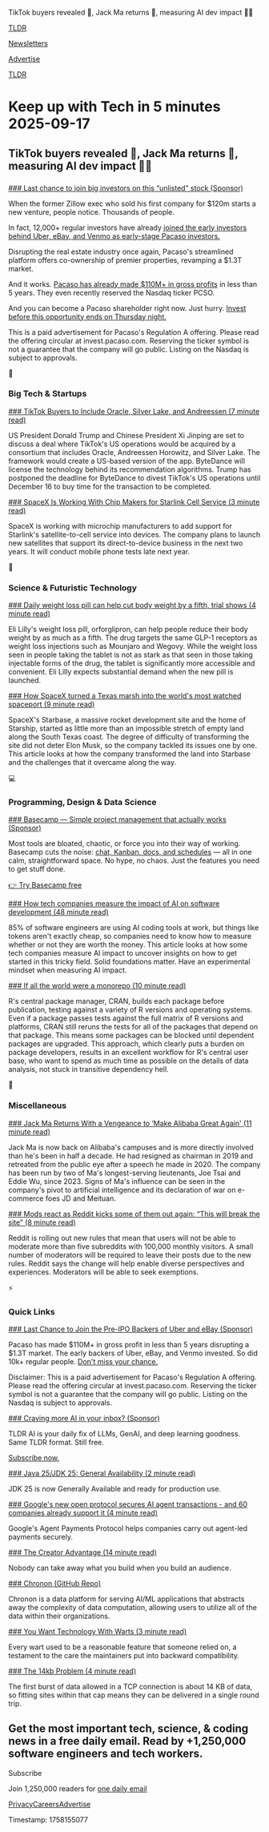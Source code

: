 TikTok buyers revealed 📱, Jack Ma returns 👋, measuring AI dev impact 👨‍💻

[TLDR](/)

[Newsletters](/newsletters)

[Advertise](https://advertise.tldr.tech/)

[TLDR](/)

# Keep up with Tech in 5 minutes 2025-09-17

## TikTok buyers revealed 📱, Jack Ma returns 👋, measuring AI dev impact 👨‍💻

### 

[### Last chance to join big investors on this “unlisted” stock (Sponsor)](https://invest.pacaso.com/?utm_source=email&amp;utm_medium=paid-partnership&amp;utm_campaign=partnership30-459_09-17_10758330809)

When the former Zillow exec who sold his first company for $120m starts a new venture, people notice. Thousands of people.

In fact, 12,000+ regular investors have already [joined the early investors behind Uber, eBay, and Venmo as early-stage Pacaso investors.](https://invest.pacaso.com/?utm_source=email&utm_medium=paid-partnership&utm_campaign=partnership30-459_09-17_10758330809)

Disrupting the real estate industry once again, Pacaso's streamlined platform offers co-ownership of premier properties, revamping a $1.3T market.

And it works. [Pacaso has already made $110M+ in gross profits](https://invest.pacaso.com/?utm_source=email&utm_medium=paid-partnership&utm_campaign=partnership30-459_09-17_10758330809) in less than 5 years. They even recently reserved the Nasdaq ticker PCSO.

And you can become a Pacaso shareholder right now. Just hurry. [Invest before this opportunity ends on Thursday night.](https://invest.pacaso.com/?utm_source=email&utm_medium=paid-partnership&utm_campaign=partnership30-459_09-17_10758330809)

This is a paid advertisement for Pacaso's Regulation A offering. Please read the offering circular at invest.pacaso.com. Reserving the ticker symbol is not a guarantee that the company will go public. Listing on the Nasdaq is subject to approvals.

📱

### Big Tech & Startups

[### TikTok Buyers to Include Oracle, Silver Lake, and Andreessen (7 minute read)](https://www.bloomberg.com/news/articles/2025-09-16/tiktok-buyers-group-to-include-oracle-silver-lake-andreessen?accessToken=eyJhbGciOiJIUzI1NiIsInR5cCI6IkpXVCJ9.eyJzb3VyY2UiOiJTdWJzY3JpYmVyR2lmdGVkQXJ0aWNsZSIsImlhdCI6MTc1ODA4OTMzMSwiZXhwIjoxNzU4Njk0MTMxLCJhcnRpY2xlSWQiOiJUMlAyWTlHT1lNVEMwMCIsImJjb25uZWN0SWQiOiJFQTExNDNDNTM4NEE0RUY5QTg5RjJEN0IxMTg2MzcwOSJ9.-jckH230YsFNqHA-frj1mlzSDr8rNfSSkVHVSSos1s0&utm_source=tldrnewsletter)

US President Donald Trump and Chinese President Xi Jinping are set to discuss a deal where TikTok's US operations would be acquired by a consortium that includes Oracle, Andreessen Horowitz, and Silver Lake. The framework would create a US-based version of the app. ByteDance will license the technology behind its recommendation algorithms. Trump has postponed the deadline for ByteDance to divest TikTok's US operations until December 16 to buy time for the transaction to be completed.

[### SpaceX Is Working With Chip Makers for Starlink Cell Service (3 minute read)](https://www.bloomberg.com/news/articles/2025-09-16/spacex-is-working-with-chip-makers-for-starlink-mobile-service?accessToken=eyJhbGciOiJIUzI1NiIsInR5cCI6IkpXVCJ9.eyJzb3VyY2UiOiJTdWJzY3JpYmVyR2lmdGVkQXJ0aWNsZSIsImlhdCI6MTc1ODA4ODYwMCwiZXhwIjoxNzU4NjkzNDAwLCJhcnRpY2xlSWQiOiJUMk9RSzFHT1lNVEYwMCIsImJjb25uZWN0SWQiOiJFQTExNDNDNTM4NEE0RUY5QTg5RjJEN0IxMTg2MzcwOSJ9.Lg1beRQWzdDXB-GAlAtifcfACCKYF8-d1-wn49-Tekw&utm_source=tldrnewsletter)

SpaceX is working with microchip manufacturers to add support for Starlink's satellite-to-cell service into devices. The company plans to launch new satellites that support its direct-to-device business in the next two years. It will conduct mobile phone tests late next year.

🚀

### Science & Futuristic Technology

[### Daily weight loss pill can help cut body weight by a fifth, trial shows (4 minute read)](https://www.theguardian.com/society/2025/sep/16/daily-weight-loss-pill-orforglipron-cut-body-weight-by-a-fifth?utm_source=tldrnewsletter)

Eli Lilly's weight loss pill, orforglipron, can help people reduce their body weight by as much as a fifth. The drug targets the same GLP-1 receptors as weight loss injections such as Mounjaro and Wegovy. While the weight loss seen in people taking the tablet is not as stark as that seen in those taking injectable forms of the drug, the tablet is significantly more accessible and convenient. Eli Lilly expects substantial demand when the new pill is launched.

[### How SpaceX turned a Texas marsh into the world's most watched spaceport (9 minute read)](https://spacenews.com/how-spacex-turned-a-texas-marsh-into-the-worlds-most-watched-spaceport/?utm_source=tldrnewsletter)

SpaceX's Starbase, a massive rocket development site and the home of Starship, started as little more than an impossible stretch of empty land along the South Texas coast. The degree of difficulty of transforming the site did not deter Elon Musk, so the company tackled its issues one by one. This article looks at how the company transformed the land into Starbase and the challenges that it overcame along the way.

💻

### Programming, Design & Data Science

[### Basecamp — Simple project management that actually works (Sponsor)](https://basecamp.com/try-basecamp?utm_campaign=sponsorship&amp;utm_medium=digital&amp;&amp;utm_source=tldr)

Most tools are bloated, chaotic, or force you into their way of working. Basecamp cuts the noise: [chat, Kanban, docs, and schedules](https://basecamp.com/try-basecamp?utm_campaign=sponsorship&utm_medium=digital&&utm_source=tldr) — all in one calm, straightforward space. No hype, no chaos. Just the features you need to get stuff done.

[👉 Try Basecamp free](https://basecamp.com/try-basecamp?utm_campaign=sponsorship&utm_medium=digital&&utm_source=tldr)

[### How tech companies measure the impact of AI on software development (48 minute read)](https://newsletter.pragmaticengineer.com/p/how-tech-companies-measure-the-impact-of-ai?utm_source=tldrnewsletter)

85% of software engineers are using AI coding tools at work, but things like tokens aren't exactly cheap, so companies need to know how to measure whether or not they are worth the money. This article looks at how some tech companies measure AI impact to uncover insights on how to get started in this tricky field. Solid foundations matter. Have an experimental mindset when measuring AI impact.

[### If all the world were a monorepo (10 minute read)](https://jtibs.substack.com/p/if-all-the-world-were-a-monorepo?utm_source=tldrnewsletter)

R's central package manager, CRAN, builds each package before publication, testing against a variety of R versions and operating systems. Even if a package passes tests against the full matrix of R versions and platforms, CRAN still reruns the tests for all of the packages that depend on that package. This means some packages can be blocked until dependent packages are upgraded. This approach, which clearly puts a burden on package developers, results in an excellent workflow for R's central user base, who want to spend as much time as possible on the details of data analysis, not stuck in transitive dependency hell.

🎁

### Miscellaneous

[### Jack Ma Returns With a Vengeance to ‘Make Alibaba Great Again' (11 minute read)](https://www.bloomberg.com/news/features/2025-09-15/jack-ma-returns-to-alibaba-s-campuses-in-bid-to-boost-china-s-tech-giant?accessToken=eyJhbGciOiJIUzI1NiIsInR5cCI6IkpXVCJ9.eyJzb3VyY2UiOiJTdWJzY3JpYmVyR2lmdGVkQXJ0aWNsZSIsImlhdCI6MTc1ODA4OTM0MywiZXhwIjoxNzU4Njk0MTQzLCJhcnRpY2xlSWQiOiJUMk5KV0lHUTdMMlEwMCIsImJjb25uZWN0SWQiOiJFQTExNDNDNTM4NEE0RUY5QTg5RjJEN0IxMTg2MzcwOSJ9.E0Vl577d73zowxOJOkFMH01GFieOGJTr046dte62tfQ&amp;utm_source=tldrnewsletter)

Jack Ma is now back on Alibaba's campuses and is more directly involved than he's been in half a decade. He had resigned as chairman in 2019 and retreated from the public eye after a speech he made in 2020. The company has been run by two of Ma's longest-serving lieutenants, Joe Tsai and Eddie Wu, since 2023. Signs of Ma's influence can be seen in the company's pivot to artificial intelligence and its declaration of war on e-commerce foes JD and Meituan.

[### Mods react as Reddit kicks some of them out again: “This will break the site” (8 minute read)](https://arstechnica.com/gadgets/2025/09/mods-react-as-reddit-kicks-some-of-them-out-again-this-will-break-the-site/?utm_source=tldrnewsletter)

Reddit is rolling out new rules that mean that users will not be able to moderate more than five subreddits with 100,000 monthly visitors. A small number of moderators will be required to leave their posts due to the new rules. Reddit says the change will help enable diverse perspectives and experiences. Moderators will be able to seek exemptions.

⚡

### Quick Links

[### Last Chance to Join the Pre-IPO Backers of Uber and eBay (Sponsor)](https://invest.pacaso.com/?utm_source=email&amp;utm_medium=paid-partnership&amp;utm_campaign=partnership30-384_09-17_10758330809)

Pacaso has made $110M+ in gross profit in less than 5 years disrupting a $1.3T market. The early backers of Uber, eBay, and Venmo invested. So did 10k+ regular people. [Don't miss your chance.](https://invest.pacaso.com/?utm_source=email&utm_medium=paid-partnership&utm_campaign=partnership30-384_09-17_10758330809)

Disclaimer: This is a paid advertisement for Pacaso's Regulation A offering. Please read the offering circular at invest.pacaso.com. Reserving the ticker symbol is not a guarantee that the company will go public. Listing on the Nasdaq is subject to approvals.

[### Craving more AI in your inbox? (Sponsor)](https://tldr.tech/ai/?utm_source=tldr&amp;utm_medium=newsletter&amp;utm_campaign=quicklinks09162025)

TLDR AI is your daily fix of LLMs, GenAI, and deep learning goodness. Same TLDR format. Still free.

[Subscribe now.](https://tldr.tech/ai/?utm_source=tldr&utm_medium=newsletter&utm_campaign=quicklinks09162025)

[### Java 25/JDK 25: General Availability (2 minute read)](https://mail.openjdk.org/pipermail/announce/2025-September/000360.html?utm_source=tldrnewsletter)

JDK 25 is now Generally Available and ready for production use.

[### Google's new open protocol secures AI agent transactions - and 60 companies already support it (4 minute read)](https://www.zdnet.com/article/googles-new-open-protocol-secures-ai-agent-transactions-and-60-companies-already-support-it/?utm_source=tldrnewsletter)

Google's Agent Payments Protocol helps companies carry out agent-led payments securely.

[### The Creator Advantage (14 minute read)](https://anthonybatt.com/the-creator-advantage/?utm_source=tldrnewsletter)

Nobody can take away what you build when you build an audience.

[### Chronon (GitHub Repo)](https://github.com/airbnb/chronon?utm_source=tldrnewsletter)

Chronon is a data platform for serving AI/ML applications that abstracts away the complexity of data computation, allowing users to utilize all of the data within their organizations.

[### You Want Technology With Warts (3 minute read)](https://entropicthoughts.com/you-want-technology-with-warts?utm_source=tldrnewsletter)

Every wart used to be a reasonable feature that someone relied on, a testament to the care the maintainers put into backward compatibility.

[### The 14kb Problem (4 minute read)](https://joeldare.com/the-14kb-problem?utm_source=tldrnewsletter)

The first burst of data allowed in a TCP connection is about 14 KB of data, so fitting sites within that cap means they can be delivered in a single round trip.

## Get the most important tech, science, & coding news in a free daily email. Read by +1,250,000 software engineers and tech workers.

Subscribe

Join 1,250,000 readers for [one daily email](/api/latest/tech)

[Privacy](/privacy)[Careers](https://jobs.ashbyhq.com/tldr.tech)[Advertise](/tech/advertise)

Timestamp: 1758155077